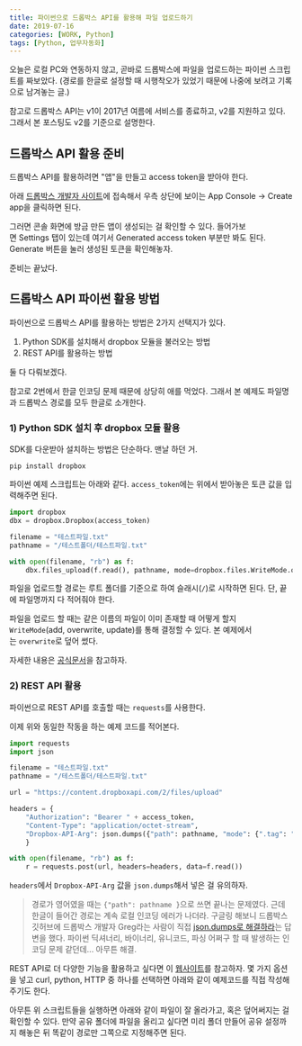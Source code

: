 ```yaml
---
title: 파이썬으로 드롭박스 API를 활용해 파일 업로드하기
date: 2019-07-16
categories: [WORK, Python]
tags: [Python, 업무자동화]
---
```


오늘은 로컬 PC와 연동하지 않고, 곧바로 드롭박스에 파일을 업로드하는 파이썬 스크립트를 짜보았다. (경로를 한글로 설정할 때 시행착오가 있었기 때문에 나중에 보려고 기록으로 남겨놓는 글.)

참고로 드롭박스 API는 v1이 2017년 여름에 서비스를 종료하고, v2를 지원하고 있다. 그래서 본 포스팅도 v2를 기준으로 설명한다.

## 드롭박스 API 활용 준비

드롭박스 API를 활용하려면 "앱"을 만들고 access token을 받아야 한다.

아래 [드롭박스 개발자 사이트](https://www.dropbox.com/developers)에 접속해서 우측 상단에 보이는 App Console → Create app을 클릭하면 된다.

그러면 콘솔 화면에 방금 만든 앱이 생성되는 걸 확인할 수 있다. 들어가보면 Settings 탭이 있는데 여기서 Generated access token 부분만 봐도 된다. Generate 버튼을 눌러 생성된 토큰을 확인해놓자.

준비는 끝났다.

## 드롭박스 API 파이썬 활용 방법

파이썬으로 드롭박스 API를 활용하는 방법은 2가지 선택지가 있다.

1. Python SDK를 설치해서 dropbox 모듈을 불러오는 방법
2. REST API를 활용하는 방법

둘 다 다뤄보겠다. 

참고로 2번에서 한글 인코딩 문제 때문에 상당히 애를 먹었다. 그래서 본 예제도 파일명과 드롭박스 경로를 모두 한글로 소개한다.

### 1) Python SDK 설치 후 dropbox 모듈 활용

SDK를 다운받아 설치하는 방법은 단순하다. 맨날 하던 거.

```
pip install dropbox
```

파이썬 예제 스크립트는 아래와 같다. `access_token`에는 위에서 받아놓은 토큰 값을 입력해주면 된다.

```python
import dropbox
dbx = dropbox.Dropbox(access_token)

filename = "테스트파일.txt"
pathname = "/테스트폴더/테스트파일.txt"

with open(filename, "rb") as f:
    dbx.files_upload(f.read(), pathname, mode=dropbox.files.WriteMode.overwrite)
```

파일을 업로드할 경로는 루트 폴더를 기준으로 하여 슬래시(`/`)로 시작하면 된다. 단, 끝에 파일명까지 다 적어줘야 한다.

파일을 업로드 할 때는 같은 이름의 파일이 이미 존재할 때 어떻게 할지 `WriteMode`(add, overwrite, update)를 통해 결정할 수 있다. 본 예제에서는 `overwrite`로 덮어 썼다.

자세한 내용은 [공식문서](https://dropbox-sdk-python.readthedocs.io/en/latest/index.html)을 참고하자.

### 2) REST API 활용

파이썬으로 REST API를 호출할 때는 `requests`를 사용한다.

이제 위와 동일한 작동을 하는 예제 코드를 적어본다.

```python
import requests
import json

filename = "테스트파일.txt"
pathname = "/테스트폴더/테스트파일.txt"

url = "https://content.dropboxapi.com/2/files/upload"

headers = {
    "Authorization": "Bearer " + access_token,
    "Content-Type": "application/octet-stream",
    "Dropbox-API-Arg": json.dumps({"path": pathname, "mode": {".tag": "overwrite"}})
    }

with open(filename, "rb") as f:
    r = requests.post(url, headers=headers, data=f.read())
```

`headers`에서 `Dropbox-API-Arg` 값을 `json.dumps`해서 넣은 걸 유의하자.

> 경로가 영어였을 때는 `{"path": pathname }`으로 쓰면 끝나는 문제였다. 근데 한글이 들어간 경로는 계속 로컬 인코딩 에러가 나더라.
> 구글링 해보니 드롭박스 깃허브에 드롭박스 개발자 Greg라는 사람이 직접 [json.dumps로 해결하라](https://github.com/dropbox/dropbox-sdk-python/issues/82#issuecomment-265575389)는 답변을 했다. 파이썬 딕셔너리, 바이너리, 유니코드, 파싱 어쩌구 할 때 발생하는 인코딩 문제 같던데... 아무튼 해결.

REST API로 더 다양한 기능을 활용하고 싶다면 이 [웹사이트](https://dropbox.github.io/dropbox-api-v2-explorer/#files_upload)를 참고하자. 몇 가지 옵션을 넣고 curl, python, HTTP 중 하나를 선택하면 아래와 같이 예제코드를 직접 작성해주기도 한다.

아무튼 위 스크립트들을 실행하면 아래와 같이 파일이 잘 올라가고, 혹은 덮어써지는 걸 확인할 수 있다. 만약 공유 폴더에 파일을 올리고 싶다면 미리 폴더 만들어 공유 설정까지 해놓은 뒤 똑같이 경로만 그쪽으로 지정해주면 된다.


